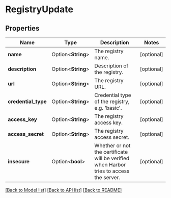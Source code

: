 # RegistryUpdate

## Properties

Name | Type | Description | Notes
------------ | ------------- | ------------- | -------------
**name** | Option<**String**> | The registry name. | [optional]
**description** | Option<**String**> | Description of the registry. | [optional]
**url** | Option<**String**> | The registry URL. | [optional]
**credential_type** | Option<**String**> | Credential type of the registry, e.g. 'basic'. | [optional]
**access_key** | Option<**String**> | The registry access key. | [optional]
**access_secret** | Option<**String**> | The registry access secret. | [optional]
**insecure** | Option<**bool**> | Whether or not the certificate will be verified when Harbor tries to access the server. | [optional]

[[Back to Model list]](../README.md#documentation-for-models) [[Back to API list]](../README.md#documentation-for-api-endpoints) [[Back to README]](../README.md)


